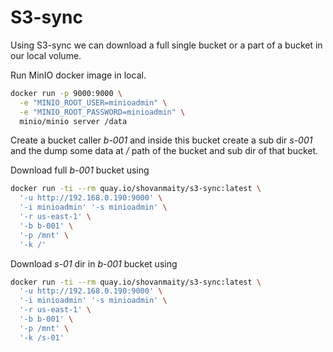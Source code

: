 # S3-sync
Using S3-sync we can download a full single bucket or a part of a bucket in our local volume.

Run MinIO docker image in local.
```bash
docker run -p 9000:9000 \
  -e "MINIO_ROOT_USER=minioadmin" \
  -e "MINIO_ROOT_PASSWORD=minioadmin" \
  minio/minio server /data
```

Create a bucket caller _b-001_ and inside this bucket create a sub dir _s-001_ and the dump some data at _/_ path of the bucket and sub dir of that bucket.

Download full _b-001_ bucket using
```bash
docker run -ti --rm quay.io/shovanmaity/s3-sync:latest \
  '-u http://192.168.0.190:9000' \
  '-i minioadmin' '-s minioadmin' \
  '-r us-east-1' \
  '-b b-001' \
  '-p /mnt' \
  '-k /'
```

Download _s-01_ dir in _b-001_ bucket using
```bash
docker run -ti --rm quay.io/shovanmaity/s3-sync:latest \
  '-u http://192.168.0.190:9000' \
  '-i minioadmin' '-s minioadmin' \
  '-r us-east-1' \
  '-b b-001' \
  '-p /mnt' \
  '-k /s-01'
```
